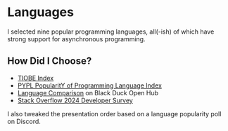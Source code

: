 # Languages

I selected nine popular programming languages, all(-ish) of which have strong support for asynchronous programming.

## How Did I Choose?

* [TIOBE Index](https://www.tiobe.com/tiobe-index/)
* [PYPL PopularitY of Programming Language Index](https://pypl.github.io/PYPL.html)
* [Language Comparison](https://openhub.net/languages/compare) on Black Duck Open Hub
* [Stack Overflow 2024 Developer Survey](https://survey.stackoverflow.co/2024/technology)

I also tweaked the presentation order based on a language popularity poll on Discord.
